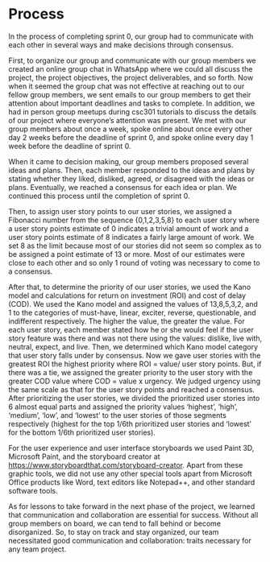 # Process

In the process of completing sprint 0, our group had to communicate with each other in several ways and make decisions through consensus. 

First, to organize our group and communicate with our group members we created an online group chat in WhatsApp where we could all discuss the project, the project objectives, the project deliverables, and so forth. Now when it seemed the group chat was not effective at reaching out to our fellow group members, we sent emails to our group members to get their attention about important deadlines and tasks to complete. In addition, we had in person group meetups during csc301 tutorials to discuss the details of our project where everyone’s attention was present. We met with our group members about once a week, spoke online about once every other day 2 weeks before the deadline of sprint 0, and spoke online every day 1 week before the deadline of sprint 0.  

When it came to decision making, our group members proposed several ideas and plans. Then, each member responded to the ideas and plans by stating whether they liked, disliked, agreed, or disagreed with the ideas or plans. Eventually, we reached a consensus for each idea or plan. We continued this process until the completion of sprint 0.

Then, to assign user story points to our user stories, we assigned a Fibonacci number from the sequence {0,1,2,3,5,8} to each user story where a user story points estimate of 0 indicates a trivial amount of work and a user story points estimate of 8 indicates a fairly large amount of work. We set 8 as the limit because most of our stories did not seem so complex as to be assigned a point estimate of 13 or more. Most of our estimates were close to each other and so only 1 round of voting was necessary to come to a consensus. 

After that, to determine the priority of our user stories, we used the Kano model and calculations for return on investment (ROI) and cost of delay (COD). We used the Kano model and assigned the values of 13,8,5,3,2, and 1 to the categories of must-have, linear, exciter, reverse, questionable, and indifferent respectively. The higher the value, the greater the value. For each user story, each member stated how he or she would feel if the user story feature was there and was not there using the values: dislike, live with, neutral, expect, and live. Then, we determined which Kano model category that user story falls under by consensus. Now we gave user stories with the greatest ROI the highest priority where ROI = value/ user story points. But, if there was a tie, we assigned the greater priority to the user story with the greater COD value where COD = value x urgency. We judged urgency using the same scale as that for the user story points and reached a consensus. After prioritizing the user stories, we divided the prioritized user stories into 6 almost equal parts and  assigned the priority values ‘highest’, ‘high’, ‘medium’, ‘low’, and ‘lowest’ to the user stories of those segments respectively (highest for the top 1/6th prioritized user stories and ‘lowest’ for the bottom 1/6th prioritized user stories).  

For the user experience and user interface storyboards we used Paint 3D, Microsoft Paint, and the storyboard creator at https://www.storyboardthat.com/storyboard-creator. Apart from these graphic tools, we did not use any other special tools apart from Microsoft Office products like Word, text editors like Notepad++, and other standard software tools.

As for lessons to take forward in the next phase of the project, we learned that communication and collaboration are essential for success. Without all group members on board, we can tend to fall behind or become disorganized. So, to stay on track and stay organized, our team necessitated good communication and collaboration: traits necessary for any team project.
